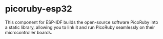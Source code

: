 # picoruby-esp32

This component for ESP-IDF builds the open-source software PicoRuby into a static library, allowing you to link it and run PicoRuby seamlessly on their microcontroller boards.
